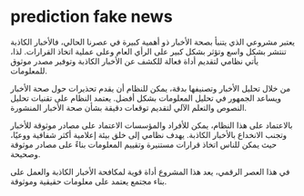 
# prediction fake news

 يعتبر مشروعي الذي يتنبأ بصحة الأخبار ذو أهمية كبيرة في عصرنا الحالي، فالأخبار الكاذبة تنتشر بشكل واسع وتؤثر بشكل كبير على الرأي العام وعلى عملية اتخاذ القرارات. لذا، يأتي نظامي لتقديم أداة فعالة للكشف عن الأخبار الكاذبة وتوفير مصدر موثوق للمعلومات.

من خلال تحليل الأخبار وتصنيفها بدقة، يمكن للنظام أن يقدم تحذيرات حول صحة الأخبار ويساعد الجمهور في تحليل المعلومات بشكل أفضل. يعتمد النظام على تقنيات تحليل النصوص والتعلم الآلي لتقديم توقعات دقيقة بشأن صحة الأخبار المنشورة.

بالاعتماد على هذا النظام، يمكن للأفراد والمؤسسات الاعتماد على مصادر موثوقة للأخبار وتجنب الانخداع بالأخبار الكاذبة. يهدف نظامي إلى خلق بيئة إعلامية أكثر شفافية ووعيًا، حيث يمكن للناس اتخاذ قرارات مستنيرة وتقييم المعلومات بناءً على مصادر موثوقة وصحيحة.

في هذا العصر الرقمي، يعد هذا المشروع أداة قوية لمكافحة الأخبار الكاذبة والعمل على بناء مجتمع يعتمد على معلومات حقيقية وموثوقة.
